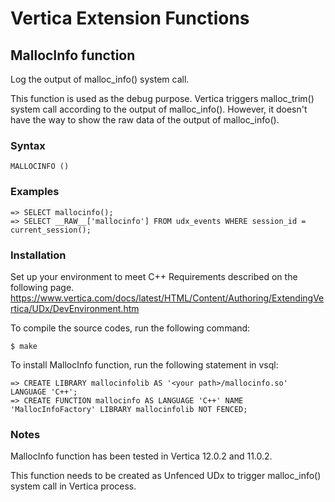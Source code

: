 # Vertica Extension Functions

## MallocInfo function

Log the output of malloc_info() system call.

This function is used as the debug purpose. Vertica triggers malloc_trim() system call according to the output of malloc_info(). However, it doesn't have the way to show the raw data of the output of malloc_info().

### Syntax

```
MALLOCINFO ()
```

### Examples

```
=> SELECT mallocinfo();
=> SELECT __RAW__['mallocinfo'] FROM udx_events WHERE session_id = current_session();
```

### Installation

Set up your environment to meet C++ Requirements described on the following page.
https://www.vertica.com/docs/latest/HTML/Content/Authoring/ExtendingVertica/UDx/DevEnvironment.htm

To compile the source codes, run the following command:

```
$ make
```

To install MallocInfo function, run the following statement in vsql:

```
=> CREATE LIBRARY mallocinfolib AS '<your path>/mallocinfo.so' LANGUAGE 'C++';
=> CREATE FUNCTION mallocinfo AS LANGUAGE 'C++' NAME 'MallocInfoFactory' LIBRARY mallocinfolib NOT FENCED;
```

### Notes

MallocInfo function has been tested in Vertica 12.0.2 and 11.0.2.

This function needs to be created as Unfenced UDx to trigger malloc_info() system call in Vertica process.
